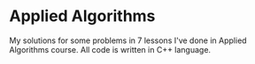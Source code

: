 # Applied Algorithms
My solutions for some problems in 7 lessons I've done in Applied Algorithms course. All code is written in C++ language.
